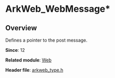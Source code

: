 # ArkWeb_WebMessage*


## Overview

Defines a pointer to the post message.

**Since**: 12

**Related module**: [Web](capi-web.md)

**Header file**: [arkweb_type.h](capi-arkweb-type-h.md)
